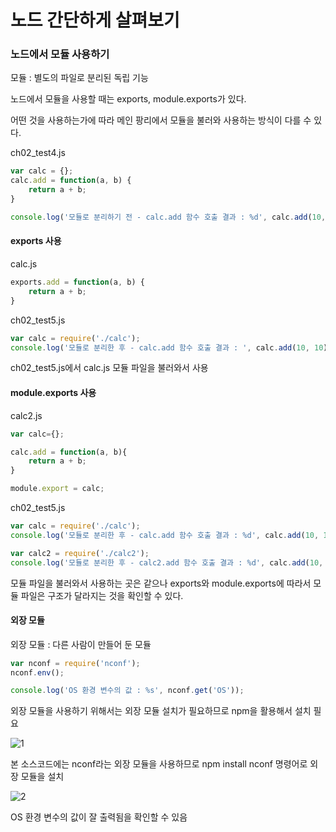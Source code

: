 

# 노드 간단하게 살펴보기

### 노드에서 모듈 사용하기

모듈 : 별도의 파일로 분리된 독립 기능

노드에서 모듈을 사용할 때는 exports, module.exports가 있다.

어떤 것을 사용하는가에 따라 메인 팡리에서 모듈을 불러와 사용하는 방식이 다를 수 있다.



ch02_test4.js

~~~js
var calc = {};
calc.add = function(a, b) {
    return a + b;
}

console.log('모듈로 분리하기 전 - calc.add 함수 호출 결과 : %d', calc.add(10, 10));
~~~



#### exports 사용

calc.js

~~~js
exports.add = function(a, b) {
    return a + b;
}
~~~



ch02_test5.js

~~~js
var calc = require('./calc');
console.log('모듈로 분리한 후 - calc.add 함수 호출 결과 : ', calc.add(10, 10));
~~~

ch02_test5.js에서 calc.js 모듈 파일을 불러와서 사용



#### module.exports 사용

calc2.js

~~~js
var calc={};

calc.add = function(a, b){
    return a + b;
}

module.export = calc;
~~~



ch02_test5.js

~~~js
var calc = require('./calc');
console.log('모듈로 분리한 후 - calc.add 함수 호출 결과 : %d', calc.add(10, 10));

var calc2 = require('./calc2');
console.log('모듈로 분리한 후 - calc2.add 함수 호출 결과 : %d', calc.add(10, 10));
~~~

모듈 파일을 불러와서 사용하는 곳은 같으나 exports와 module.exports에 따라서 모듈 파일은 구조가 달라지는 것을 확인할 수 있다.



 #### 외장 모듈

외장 모듈 : 다른 사람이 만들어 둔 모듈

~~~js
var nconf = require('nconf');
nconf.env();

console.log('OS 환경 변수의 값 : %s', nconf.get('OS'));
~~~

외장 모듈을 사용하기 위해서는 외장 모듈 설치가 필요하므로 npm을 활용해서 설치 필요



![1](https://user-images.githubusercontent.com/13622474/71541507-6fc4e380-299d-11ea-8014-05fbe9d37b34.png)

본 소스코드에는 nconf라는 외장 모듈을 사용하므로 npm install nconf 명령어로 외장 모듈을 설치



![2](https://user-images.githubusercontent.com/13622474/71541562-48bae180-299e-11ea-8a7d-474a727a9ec9.png)

OS 환경 변수의 값이 잘 출력됨을 확인할 수 있음

